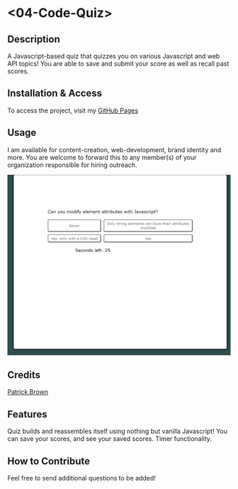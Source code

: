 # <04-Code-Quiz>

## Description

A Javascript-based quiz that quizzes you on various Javascript and web API topics! You are able to save and submit your score as well as recall past scores.

## Installation & Access

To access the project, visit my [GitHub Pages](https://patrickbrown-io.github.io/js-api-code-quiz/)

## Usage

I am available for content-creation, web-development, brand identity and more. You are welcome to forward this to any member(s) of your organization responsible for hiring outreach.

![Screenshot of Code Quiz](./screenshot.jpg)

## Credits

[Patrick Brown](https://github.com/patrickbrown-io)

## Features

Quiz builds and reassembles itself using nothing but vanilla Javascript!
You can save your scores, and see your saved scores.
Timer functionality.

## How to Contribute

Feel free to send additional questions to be added!
